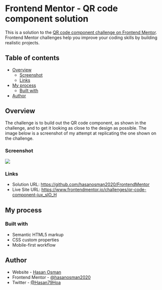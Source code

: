 # Frontend Mentor - QR code component solution

This is a solution to the [QR code component challenge on Frontend Mentor](https://www.frontendmentor.io/challenges/qr-code-component-iux_sIO_H). Frontend Mentor challenges help you improve your coding skills by building realistic projects.

## Table of contents

- [Overview](#overview)
  - [Screenshot](#screenshot)
  - [Links](#links)
- [My process](#my-process)
  - [Built with](#built-with)
- [Author](#author)

## Overview

The challenge is to build out the QR code component, as shown in the challenge, and to get it looking as close to the design as possible. The image below is a screenshot of my attempt at replicating the one shown on the challenge.

### Screenshot

![](./QR_code_by_Hasan_Osman.png)

### Links

- Solution URL: https://github.com/hasanosman2020/FrontendMentor
- Live Site URL: https://www.frontendmentor.io/challenges/qr-code-component-iux_sIO_H

## My process

### Built with

- Semantic HTML5 markup
- CSS custom properties
- Mobile-first workflow

## Author

- Website - [Hasan Osman](https://github.com/hasanosman2020)
- Frontend Mentor - [@hasanosman2020](https://www.frontendmentor.io/profile/hasanosman2020)
- Twitter - [@Hasan79Hoa](https://twitter.com/Hasan79Hoa)

